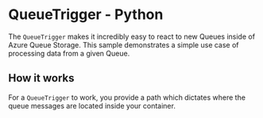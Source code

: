 # QueueTrigger - Python

The `QueueTrigger` makes it incredibly easy to react to new Queues inside of Azure Queue Storage. This sample demonstrates a simple use case of processing data from a given Queue.

## How it works

For a `QueueTrigger` to work, you provide a path which dictates where the queue messages are located inside your container.